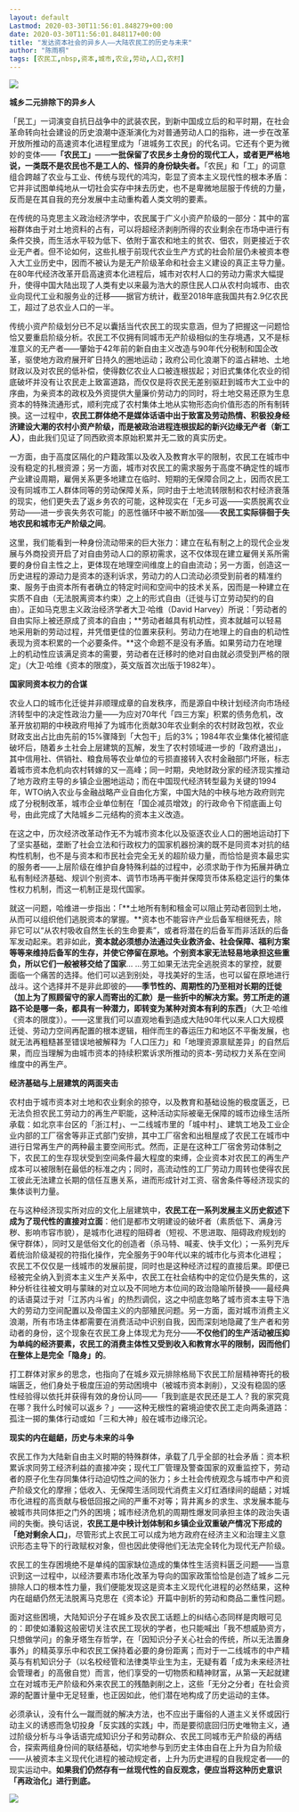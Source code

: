 ```yaml
---
layout: default
Lastmod: 2020-03-30T11:56:01.848279+00:00
date: 2020-03-30T11:56:01.848117+00:00
title: "发达资本社会的异乡人——大陆农民工的历史与未来"
author: "陈雨桐"
tags: [农民工,nbsp,资本,城市,农业,劳动,人口,农村]
---
```


![](https://images.weserv.nl/?url=https%3A//mmbiz.qpic.cn/mmbiz_jpg/MWqPosHOqI6ABcP5ibKCqJOzjZDgEDVicVneaVGj4sStjofBjF1ibNnWoy2fgo47HWibTkvC2gOYzrkibbuqzra50kA/640%3Fwx_fmt%3Djpeg)

**城乡二元排除下的异乡人**

「民工」一词演变自抗日战争中的武装农民，到新中国成立后的和平时期，在社会革命转向社会建设的历史浪潮中逐渐演化为对普通劳动人口的指称，进一步在改革开放所推动的高速资本化进程里成为「进城务工农民」的代名词。它还有个更为微妙的变体——**「农民工」**——**一批保留了农民乡土身份的现代工人，或者更严格地说，一类既不是农民也不是工人的、怪异的身份缺失者。**「农民」和「工」的词意组合跨越了农业与工业、传统与现代的鸿沟，彰显了资本主义现代性的根本矛盾：它并非试图单纯地从一切社会实存中抹去历史，也不是卑微地屈服于传统的力量，反而是在其自我的充分发展中主动重构着人类文明的要素。

在传统的马克思主义政治经济学中，农民属于广义小资产阶级的一部分：其中的富裕群体由于对土地资料的占有，可以将超经济剥削所得的农业剩余在市场中进行有条件交换，而生活水平较为低下、依附于富农和地主的贫农、佃农，则更接近于农业无产者。但不论如何，这些扎根于前现代农业生产方式的社会阶层仍未被资本卷入大工业历史中，因而不被认为是无产阶级革命和社会主义建设的真正主导力量。在80年代经济改革开启高速资本化进程后，城市对农村人口的劳动力需求大幅提升，使得中国大陆出现了人类有史以来最为浩大的原住民人口从农村向城市、由农业向现代工业和服务业的迁移——据官方统计，截至2018年底我国共有2.9亿农民工，超过了总农业人口的一半。

传统小资产阶级划分已不足以囊括当代农民工的现实意涵，但为了把握这一问题恰恰又要重启阶级分析。农民工不仅拥有同城市无产阶级相似的生存境遇，又不是标准意义的无产者——肇始于42年前的新自由主义改造与90年代分税制和国企改革，驱使地方政府展开旷日持久的圈地运动；政府公司化浪潮下的滥占耕地、土地财政以及对农民的低补偿，使得数亿农业人口被连根拔起；对旧式集体化农业的彻底破坏并没有让农民走上致富道路，而仅仅是将农民无差别驱赶到城市大工业中的序曲，为亲资本的政权及外资提供大量廉价劳动力的同时，将土地交易还原为生息资本的特殊流通形式，顺利完成了农村集体土地从实物形态向价值形态的所有制转换。这一过程中，**农民工群体绝不是媒体话语中出于致富及劳动热情、积极投身经济建设大潮的农村小资产阶级，而是被政治进程连根拔起的新兴边缘无产者（新工人）**，由此我们见证了同西欧资本原始积累并无二致的真实历史。

一方面，由于高度区隔化的户籍政策以及收入及教育水平的限制，农民工在城市中没有稳定的扎根资源；另一方面，城市对农民工的需求服务于高度不确定性的城市产业建设周期，雇佣关系更多地建立在临时、短期的无保障合同之上，因而农民工没有同城市工人群体同等的劳动保障关系，同时由于土地流转限制和农村经济衰落的现实，他们更失去了返乡务农的可能，这种现实在「无乡可返——实质脱离农业劳动——进一步丧失务农可能」的恶性循环中被不断加强——**农民工实际徘徊于失地农民和城市无产阶级之间**。

这里，我们能看到一种身份流动带来的巨大张力：建立在私有制之上的现代企业发展与外商投资开启了对自由劳动人口的原初需求，这不仅体现在建立雇佣关系所需要的身份自主性之上，更体现在地理空间维度上的自由流动；另一方面，创造这一历史进程的源动力是资本的逐利诉求，劳动力的人口流动必须受到前者的精准约束、服务于由资本所有者确立的特定时间和空间中的技术关系，因而是一种建立在实质不自由（无法脱离资本约束）之上的形式自由（迁徙与订立劳动契约的自由）。正如马克思主义政治经济学者大卫·哈维（David Harvey）所说：「劳动者的自由实际上被还原成了资本的自由；**劳动者越具有机动性，资本就越可以轻易地采用新的劳动过程，并凭借更佳的位置来获利。劳动力在地理上的自由的机动性表现为资本积累的一个必要条件。**这个命题不是没有矛盾。如果劳动力在地理上的机动性应该满足资本的需要，劳动者在迁移时的绝对自由就必须受到严格的限定」（大卫·哈维《资本的限度》，英文版首次出版于1982年）。

**国家同资本权力的合谋**

农业人口的城市化迁徙并非顺理成章的自发秩序，而是源自中秧计划经济向市场经济转型中的决定性政治力量——为应对70年代「四三方案」积累的债务危机，改革开放初期的中秧政府甩掉了为城市化贡献30年农业剩余的农村财政包袱，农业财政支出占比由先前的15%骤降到「大包干」后的3%；1984年农业集体化被彻底破坏后，随着乡土社会上层建筑的瓦解，发生了农村领域进一步的「政府退出」，其中信用社、供销社、粮食局等农业单位的亏损直接转入农村金融部门坏账，标志着城市资本危机向农村转嫁的又一高峰；同一时期，央地财政分家的经济现实推动了地方政府主导的乡镇企业圈地运动；而在中国现代经济转型最为关键的1994年，WTO纳入农业与金融战略产业自由化方案，中国大陆的中秧与地方政府则完成了分税制改革，城市企业单位制在「国企减员增效」的行政命令下彻底画上句号，由此完成了大陆城乡二元结构的资本主义改造。

在这之中，历次经济改革动作无不为城市资本化以及驱逐农业人口的圈地运动打下了坚实基础，垄断了社会立法和行政权力的国家机器扮演的既不是同资本对抗的结构性机制，也不是与资本和市民社会完全无关的超阶级力量，而恰恰是资本最忠实的服务者——上层阶级在维护自身特殊利益的过程中，必须求助于作为拓展并确立私有制经济基础、规训个别资本、调节市场再平衡并保障货币体系稳定运行的集体性权力机制，而这一机制正是现代国家。

就这一问题，哈维进一步指出：「**土地所有制和租金可以阻止劳动者回到土地，从而可以组织他们逃脱资本的掌握。**资本也不能容许产业后备军相继死去，除非它可以“从农村吸收自然生长的生命要素”，或者将潜在的后备军而非活跃的后备军发动起来。若非如此，**资本就必须想办法通过失业救济金、社会保障、福利方案等等来维持后备军的生存，并使它停留在原地。个别资本家无法轻易地承担这些重负，所以它们一般被移交给了国家**... ...劳工如果无法完全逃脱资本的掌控，就要面临一个痛苦的选择。他们可以逃到别处，寻找美好的生活，也可以留在原地进行战斗。这个选择并不是非此即彼的——**季节性的、周期性的乃至相对长期的迁徙（加上为了照顾留守的家人而寄出的汇款）是一些折中的解决方案。劳工所走的道路不论是哪一条，都具有一种潜力，即转变为某种对资本有利的东西**」（大卫·哈维《资本的限度》）。——这里我们可以直观地看到造成大陆90年代以来人口大规模迁徙、劳动力空间再配置的根本逻辑，相伴而生的春运压力和地区不平衡发展，也就无法再粗糙甚至错误地被解释为「人口压力」和「地理资源禀赋差异」的自然后果，而应当理解为由城市资本的持续积累诉求所推动的资本-劳动权力关系在空间维度中的再生产。

**经济基础与上层建筑的两面夹击**

农村由于城市资本对土地和农业剩余的掠夺，以及教育和基础设施的极度匮乏，已无法负担农民工劳动力的再生产职能，这种活动实际被毫无保障的城市边缘生活所承载：如北京丰台区的「浙江村」、一二线城市里的「城中村」、建筑工地及工业企业内部的工厂宿舍等非正式部门安排，其中工厂宿舍和出租屋成了农民工在城市中进行日常再生产的两种最主要空间形式。然而，正是在这种工厂宿舍劳动体制之下，农民工的生存现状受到空间条件最大程度的束缚，企业资本对农民工的再生产成本可以被限制在最低的标准之内；同时，高流动性的工厂劳动力周转也使得农民工彼此无法建立长期的信任互惠关系，进而形成针对工资、宿舍条件等经济现实的集体谈判力量。

在与这种经济现实所对应的文化上层建筑中，**农民工在一系列发展主义历史叙述下成为了现代性的直接对立面**：他们是都市文明建设的破坏者（素质低下、满身污秽、影响市容市貌），是城市化进程的阻碍者（短视、不思进取、阻碍政府规划的保守群体），同时又是低俗文化的创造者（杀马特、喊麦、快手文化）；一系列充斥着统治阶级凝视的符指化操作，完全服务于90年代以来的城市化与资本化进程；农民工不仅仅是一线城市的发展前提，同时也是这种经济过程的直接后果。即便已经被完全纳入到资本主义生产关系中，农民工在社会结构中的定位仍是失焦的，这种分析往往被文明与蒙昧的对立以及不同地方本位间的政治隐喻所替换——最经典的话语莫过于对「江苏内斗省」的热烈调侃，这之中彻底忽略了城市资本主导下浩大的劳动力空间配置以及帝国主义的内部殖民问题。另一方面，面对城市消费主义浪潮，所有市场主体都需要在消费活动中识别自我，因而深刻地隐藏了生产者和劳动者的身份，这个现象在农民工身上体现尤为充分——**不仅他们的生产活动被压抑为单纯的经济要素，农民工的消费主体性又受到收入和教育水平的限制，因而他们在整体上是完全「隐身」的**。

打工群体对家乡的思念，也指向了在城乡双元排除格局下农民工阶层精神寄托的极端匮乏，他们身处于极度压迫的劳动困境中（被城市资本剥削），又没有稳固的感性经验得以依托并获得有效的身份认同——「我到底是农民还是工人？我的家究竟在哪？我什么时候可以返乡？」——这种无根性的窘境迫使农民工走向两条道路：孤注一掷的集体行动或如「三和大神」般在城市边缘沉沦。

**现实的内在龃龉，历史与未来的斗争**

农民工作为大陆新自由主义时期的特殊群体，承载了几乎全部的社会矛盾：资本积累诉求同劳工经济利益的直接冲突；现代工厂管理及警查国家的双重监控下，劳动者的原子化生存同集体行动迫切性之间的张力；乡土社会传统观念与城市中产和资产阶级文化的摩擦；低收入、无保障生活同现代消费主义灯红酒绿间的龃龉；对城市化进程的高贡献与极低回报之间的严重不对等；背井离乡的求生、求发展本能与被城市共同体拒之门外的困境；城市经济危机的周期性爆发同承担主体的政治失语间的失衡。换句话说，**农民工是中秧计划体制和乡镇企业双重破产情况下形成的「绝对剩余人口」**，尽管形式上农民工可以成为地方政府在经济主义和治理主义意识形态主导下的行政赋权对象，但也因此使得他们无法完全转化为现代无产阶级。

农民工的生存困境绝不是单纯的国家缺位造成的集体性生活资料匮乏问题——当意识到这一过程中，以经济要素市场化改革为导向的国家政策恰恰是创造了城乡二元排除人口的根本性力量，我们便能发现这是资本主义现代化进程的必然结果，这种内在龃龉仍然无法脱离马克思在《资本论》开篇中剖析的劳动和商品二重性问题。

面对这些困境，大陆知识分子在城乡及农民工话题上的纠结心态同样是肉眼可见的：即使如潘毅这般密切关注农民工现状的学者，也只能喊出「我不想威胁资方，只想做学问」的象牙塔生存哲学，在「因知识分子关心社会的传统，所以无法置身事外」的精英享乐中和农民工保持着必要的身份距离；而对于一二线城市的中产精英与有机知识分子（以名校经管和法律类毕业生为主，无疑有着「成为未来经济社会管理者」的高傲自觉）而言，他们享受的一切物质和精神财富，从第一天起就建立在对城市无产阶级和外来农民工的残酷剥削之上，这些「无分之分者」在社会资源的配置计量中无足轻重，也正因如此，他们潜在地构成了历史运动的主体。

必须承认，没有什么一蹴而就的解决方法，也不应出于庸俗的人道主义关怀或因行动主义的诱惑而急切投身「反实践的实践」中，而是要彻底回归历史唯物主义，通过阶级分析与斗争话语完成知识分子和劳动群众、农民工同城市无产阶级的再结合，探索两组身份间的联结基础，切实地参与到历史主体由自在上升为自为阶级——从被资本主义现代化进程的被动规定者，上升为历史进程的自我规定者——的现实运动中。**如果我们仍然存有一丝现代性的自反观念，便应当将这种历史意识「再政治化」进行到底。**

![](https://images.weserv.nl/?url=https%3A//mmbiz.qpic.cn/mmbiz_jpg/MWqPosHOqI6ABcP5ibKCqJOzjZDgEDVicVaa6wdfvsPGBgGHJqoVRZkyHiap0VxFswOX5lLWzZ1BBAoymvibtadWzA/640%3Fwx_fmt%3Djpeg)

